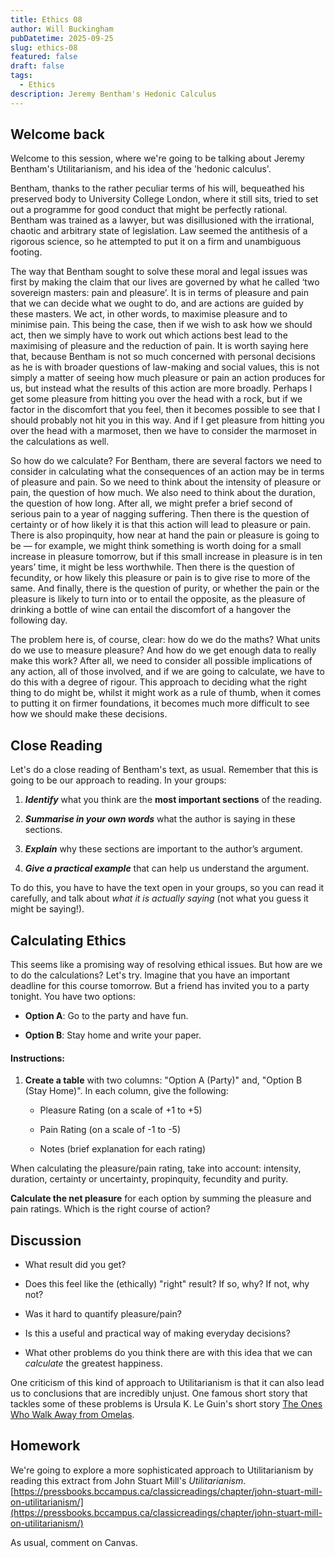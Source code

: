 ```yaml
---
title: Ethics 08
author: Will Buckingham
pubDatetime: 2025-09-25
slug: ethics-08
featured: false
draft: false
tags:
  - Ethics
description: Jeremy Bentham's Hedonic Calculus
---
```

## Welcome back

Welcome to this session, where we're going to be talking about Jeremy Bentham's Utilitarianism, and his idea of the 'hedonic calculus'.

Bentham, thanks to the rather peculiar terms of his will, bequeathed his preserved body to University College London, where it still sits, tried to set out a programme for good conduct that might be perfectly rational. Bentham was trained as a lawyer, but was disillusioned with the irrational, chaotic and arbitrary state of legislation. Law seemed the antithesis of a rigorous science, so he attempted to put it on a firm and unambiguous footing.

The way that Bentham sought to solve these moral and legal issues was first by making the claim that our lives are governed by what he called ‘two sovereign masters: pain and pleasure’. It is in terms of pleasure and pain that we can decide what we ought to do, and are actions are guided by these masters. We act, in other words, to maximise pleasure and to minimise pain. This being the case, then if we wish to ask how we should act, then we simply have to work out which actions best lead to the maximising of pleasure and the reduction of pain. It is worth saying here that, because Bentham is not so much concerned with personal decisions as he is with broader questions of law-making and social values, this is not simply a matter of seeing how much pleasure or pain an action produces for us, but instead what the results of this action are more broadly. Perhaps I get some pleasure from hitting you over the head with a rock, but if we factor in the discomfort that you feel, then it becomes possible to see that I should probably not hit you in this way. And if I get pleasure from hitting you over the head with a marmoset, then we have to consider the marmoset in the calculations as well.

So how do we calculate? For Bentham, there are several factors we need to consider in calculating what the consequences of an action may be in terms of pleasure and pain. So we need to think about the intensity of pleasure or pain, the question of how much. We also need to think about the duration, the question of how long. After all, we might prefer a brief second of serious pain to a year of nagging suffering. Then there is the question of certainty or of how likely it is that this action will lead to pleasure or pain. There is also propinquity, how near at hand the pain or pleasure is going to be — for example, we might think something is worth doing for a small increase in pleasure tomorrow, but if this small increase in pleasure is in ten years’ time, it might be less worthwhile. Then there is the question of fecundity, or how likely this pleasure or pain is to give rise to more of the same. And finally, there is the question of purity, or whether the pain or the pleasure is likely to turn into or to entail the opposite, as the pleasure of drinking a bottle of wine can entail the discomfort of a hangover the following day.

The problem here is, of course, clear: how do we do the maths? What units do we use to measure pleasure? And how do we get enough data to really make this work? After all, we need to consider all possible implications of any action, all of those involved, and if we are going to calculate, we have to do this with a degree of rigour. This approach to deciding what the right thing to do might be, whilst it might work as a rule of thumb, when it comes to putting it on firmer foundations, it becomes much more difficult to see how we should make these decisions.

## Close Reading

Let's do a close reading of Bentham's text, as usual. Remember that this is going to be our approach to reading. In your groups:

1.  **_Identify_** what you think are the **most important sections** of the reading.
    
2.  **_Summarise in your own words_** what the author is saying in these sections.
    
3.  **_Explain_** why these sections are important to the author’s argument.
    
4.  **_Give a practical example_** that can help us understand the argument.
    

To do this, you have to have the text open in your groups, so you can read it carefully, and talk about _what it is actually saying_ (not what you guess it might be saying!).

## Calculating Ethics

This seems like a promising way of resolving ethical issues. But how are we to do the calculations? Let's try. Imagine that you have an important deadline for this course tomorrow. But a friend has invited you to a party tonight. You have two options:

*   **Option A**: Go to the party and have fun.
    
*   **Option B**: Stay home and write your paper.
    

#### **Instructions**:

1.  **Create a table** with two columns: "Option A (Party)" and, "Option B (Stay Home)". In each column, give the following:
    
    *   Pleasure Rating (on a scale of +1 to +5)
        
    *   Pain Rating (on a scale of -1 to -5)
        
    *   Notes (brief explanation for each rating)
        

When calculating the pleasure/pain rating, take into account: intensity, duration, certainty or uncertainty, propinquity, fecundity and purity.

**Calculate the net pleasure** for each option by summing the pleasure and pain ratings. Which is the right course of action?

## Discussion

*   What result did you get?
    
*   Does this feel like the (ethically) "right" result? If so, why? If not, why not?
    
*   Was it hard to quantify pleasure/pain?
    
*   Is this a useful and practical way of making everyday decisions?
    
*   What other problems do you think there are with this idea that we can _calculate_ the greatest happiness.
    

One criticism of this kind of approach to Utilitarianism is that it can also lead us to conclusions that are incredibly unjust. One famous short story that tackles some of these problems is Ursula K. Le Guin's short story [The Ones Who Walk Away from Omelas](https://www.utilitarianism.com/private/omelas.pdf).

## Homework

We're going to explore a more sophisticated approach to Utilitarianism by reading this extract from John Stuart Mill's _Utilitarianism_. [https://pressbooks.bccampus.ca/classicreadings/chapter/john-stuart-mill-on-utilitarianism/](https://pressbooks.bccampus.ca/classicreadings/chapter/john-stuart-mill-on-utilitarianism/)

As usual, comment on Canvas.